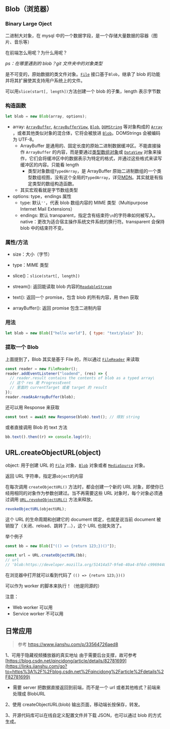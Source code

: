 ## Blob（浏览器）

### Binary Large Oject

二进制大对象，在 mysql 中的一个数据字段，是一个存储大量数据的容器（图片、音乐等）

在前端怎么用呢？为什么用呢？

_ps：在哪里遇到的 blob？git 文件夹中的对象类型_

是不可变的，原始数据的类文件对象。[`File`](https://developer.mozilla.org/zh-CN/docs/Web/API/File) 接口基于`Blob`，继承了 blob 的功能并将其扩展使其支持用户系统上的文件。

可以用`slice(start[, length])`方法创建一个 blob 的子集，length 表示字节数

### 构造函数

```js
let blob = new Blob(array, options);
```

- array: [`ArrayBuffer`](https://developer.mozilla.org/zh-CN/docs/Web/JavaScript/Reference/Global_Objects/ArrayBuffer), [`ArrayBufferView`](https://developer.mozilla.org/zh-CN/docs/Web/API/ArrayBufferView), [`Blob`](https://developer.mozilla.org/zh-CN/docs/Web/API/Blob), [`DOMString`](https://developer.mozilla.org/zh-CN/docs/Web/API/DOMString) 等对象构成的 [`Array`](https://developer.mozilla.org/zh-CN/docs/Web/JavaScript/Reference/Array) ，或者其他类似对象的混合体，它将会被放进 [`Blob`](https://developer.mozilla.org/zh-CN/docs/Web/API/Blob)。DOMStrings 会被编码为 UTF-8。
  - ArrayBuffer 是通用的、固定长度的原始二进制数据缓冲区。不能直接操作 `ArrayBuffer` 的内容，而是要通过[类型数组对象](https://developer.mozilla.org/zh-CN/docs/Web/JavaScript/Reference/Global_Objects/TypedArray)或 [`DataView`](https://developer.mozilla.org/zh-CN/docs/Web/JavaScript/Reference/Global_Objects/DataView) 对象来操作，它们会将缓冲区中的数据表示为特定的格式，并通过这些格式来读写缓冲区的内容。只能看 length
    - 类型对象数组`TypedArray`，是 ArrayBuffer 原始二进制数组的一个类型数组视图，没有这个全局的`TypedArray`，详见[MDN](https://developer.mozilla.org/zh-CN/docs/Web/JavaScript/Reference/Global_Objects/TypedArray)。其实就是有指定类型的数组构造函数。
  - 其实宏观看就是字节数组类型
- options: type，endings 属性
  - type: 默认`''`，代表 blob 数组内容的 MIME 类型（Multipurpose Internet Mail Extensions）
  - endings: 默认 transparent，指定含有结束符`\n`的字符串如何被写入。native：更改为适合宿主操作系统文件系统的换行符。transparent 会保持 blob 中的结束符不变。

### 属性/方法

- size：大小（字节）

- type：MIME 类型

- slice()：`slice(start[, length])`

- stream(): 返回能读取 blob 内容的[`ReadableStream`](https://developer.mozilla.org/zh-CN/docs/Web/API/ReadableStream)
- text(): 返回一个 promise，包含 blob 的所有内容，用 then 获取
- arrayBuffer(): 返回 promise 包含二进制内容

### 用法

```js
let blob = new Blob(["hello world"], { type: "text/plain" });
```

### 提取一个 Blob

上面提到了，Blob 其实是基于 File 的，所以通过 [`FileReader`](https://developer.mozilla.org/en-US/docs/Web/API/FileReader) 来读取

```js
const reader = new FileReader();
reader.addEventListener("loadend", (res) => {
  // reader.result contains the contents of blob as a typed array\
  // 这个 res 是 ProgressEvent
  // 里面的 currentTarget 或者 target 的 result
});
reader.readAsArrayBuffer(blob);
```

还可以用 Response 来获取

```js
const text = await new Response(blob).text(); // 得到 string
```

或者直接调用 Blob 的 text 方法

```js
bb.text().then((r) => console.log(r));
```

## URL.createObjectURL(object)

object: 用于创建 URL 的 [`File`](https://developer.mozilla.org/zh-CN/docs/Web/API/File) 对象、[`Blob`](https://developer.mozilla.org/zh-CN/docs/Web/API/Blob) 对象或者 [`MediaSource`](https://developer.mozilla.org/zh-CN/docs/Web/API/MediaSource) 对象。

返回 URL 字符串，指定源`object`的内容

在每次调用 `createObjectURL()` 方法时，都会创建一个新的 URL 对象，即使你已经用相同的对象作为参数创建过。当不再需要这些 URL 对象时，每个对象必须通过调用 [`URL.revokeObjectURL()`](https://developer.mozilla.org/zh-CN/docs/Web/API/URL/revokeObjectURL) 方法来释放。

```js
revokeObjectURL(objectURL);
```

这个 URL 的生命周期和创建它的 document 绑定，也就是说当前 document 被销毁了（关闭、reload、跳转了...），这个 URL 也就失效了。

举个例子

```js
const bb = new Blob(["(() => {return 123;})()"]);

const url = URL.createObjectURL(bb);
// url
// 'blob:https://developer.mozilla.org/51414a57-9fe8-40a4-8f6d-c996944069f9'
```

在浏览器中打开就可以看到代码了 `(() => {return 123;})()`

可以作为 worker 的脚本来执行！（他是同源的）

注意：

- Web worker 可以用
- Service worker 不可以用

## 日常应用

> 参考 https://www.jianshu.com/p/33564726aed8

1、可用于隐藏视频播放器的真实地址
由于需要后台支撑，故可参考[https://blog.csdn.net/qincidong/article/details/82781699](https://links.jianshu.com/go?to=https%3A%2F%2Fblog.csdn.net%2Fqincidong%2Farticle%2Fdetails%2F82781699)

- 需要 server 把数据直接返回到前端，而不是一个 url 或者其他格式？前端来处理成 BlobURL

2、使用 createObjectURL(blob) 输出页面，移动端长按保存，转发。

3、开源代码库可以在线自定义配置文件并下载 JSON，也可以通过 blob 的方式生成。
